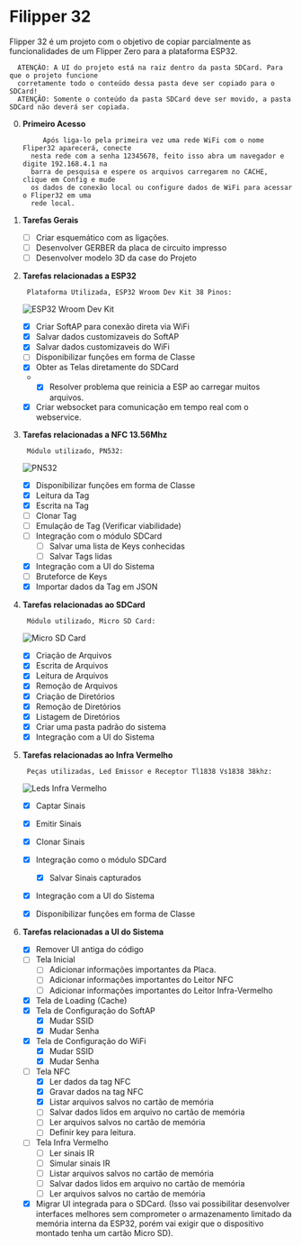 # Filipper 32

Flipper 32 é um projeto com o objetivo de copiar parcialmente as funcionalidades de um Flipper Zero para a plataforma ESP32. 

      ATENÇÃO: A UI do projeto está na raiz dentro da pasta SDCard. Para que o projeto funcione
      corretamente todo o conteúdo dessa pasta deve ser copiado para o SDCard!
      ATENÇÃO: Somente o conteúdo da pasta SDCard deve ser movido, a pasta SDCard não deverá ser copiada.

0. **Primeiro Acesso**

            Após liga-lo pela primeira vez uma rede WiFi com o nome Fliper32 aparecerá, conecte
         nesta rede com a senha 12345678, feito isso abra um navegador e digite 192.168.4.1 na
         barra de pesquisa e espere os arquivos carregarem no CACHE, clique em Config e mude
         os dados de conexão local ou configure dados de WiFi para acessar o Fliper32 em uma
         rede local.

2. **Tarefas Gerais**
   
   - [ ] Criar esquemático com as ligações.
   - [ ] Desenvolver GERBER da placa de circuito impresso
   - [ ] Desenvolver modelo 3D da case do Projeto

3. **Tarefas relacionadas a ESP32**

        Plataforma Utilizada, ESP32 Wroom Dev Kit 38 Pinos:

     ![ESP32 Wroom Dev Kit](https://http2.mlstatic.com/D_NQ_NP_923346-MLB43359398569_092020-O.jpg)

   - [x] Criar SoftAP para conexão direta via WiFi
   - [x] Salvar dados customizaveis do SoftAP
   - [x] Salvar dados customizaveis do WiFi
   - [ ] Disponibilizar funções em forma de Classe
   - [x] Obter as Telas diretamente do SDCard
   -  - [x] Resolver problema que reinicia a ESP ao carregar muitos arquivos.
   - [x] Criar websocket para comunicação em tempo real com o webservice.

4. **Tarefas relacionadas a NFC 13.56Mhz**

        Módulo utilizado, PN532: 

     ![PN532](https://soldered.com/productdata/2023/01/dsc_5091_1-1024x683-1.jpg)

   - [x] Disponibilizar funções em forma de Classe
   - [x] Leitura da Tag
   - [x] Escrita na Tag
   - [ ] Clonar Tag
   - [ ] Emulação de Tag (Verificar viabilidade)
   - [ ] Integração com o módulo SDCard
     - [ ] Salvar uma lista de Keys conhecidas
     - [ ] Salvar Tags lidas
   - [x] Integração com a UI do Sistema
   - [ ] Bruteforce de Keys
   - [x] Importar dados da Tag em JSON

5. **Tarefas relacionadas ao SDCard**

        Módulo utilizado, Micro SD Card: 

     ![Micro SD Card](https://www.institutodigital.com.br/wp-content/uploads/2020/08/modulo-leitor-cartao-micro-sd-3.jpg)

   - [x] Criação de Arquivos
   - [x] Escrita de Arquivos
   - [x] Leitura de Arquivos
   - [x] Remoção de Arquivos
   - [x] Criação de Diretórios
   - [x] Remoção de Diretórios
   - [x] Listagem de Diretórios
   - [x] Criar uma pasta padrão do sistema
   - [x] Integração com a UI do Sistema
   
6. **Tarefas relacionadas ao Infra Vermelho**

        Peças utilizadas, Led Emissor e Receptor Tl1838 Vs1838 38khz: 

     ![Leds Infra Vermelho](https://cf.shopee.com.br/file/9df3b03281de181d8d3c050fa51ba083)

   - [x] Captar Sinais
   - [x] Emitir Sinais
   - [x] Clonar Sinais
   - [x] Integração como o módulo SDCard
     - [x] Salvar Sinais capturados
   - [x] Integração com a UI do Sistema
   - [x] Disponibilizar funções em forma de Classe
  
  
5. **Tarefas relacionadas a UI do Sistema**
   - [x] Remover UI antiga do código
   - [ ] Tela Inicial
     - [ ] Adicionar informações importantes da Placa.
     - [ ] Adicionar informações importantes do Leitor NFC
     - [ ] Adicionar informações importantes do Leitor Infra-Vermelho
   - [x] Tela de Loading (Cache)
   - [x] Tela de Configuração do SoftAP
     - [x] Mudar SSID
     - [x] Mudar Senha
   - [x] Tela de Configuração do WiFi
     - [x] Mudar SSID
     - [x] Mudar Senha
   - [ ] Tela NFC
     - [x] Ler dados da tag NFC
     - [x] Gravar dados na tag NFC
     - [x] Listar arquivos salvos no cartão de memória
     - [ ] Salvar dados lidos em arquivo no cartão de memória
     - [ ] Ler arquivos salvos no cartão de memória
     - [ ] Definir key para leitura.
   - [ ] Tela Infra Vermelho
     - [ ] Ler sinais IR
     - [ ] Simular sinais IR
     - [ ] Listar arquivos salvos no cartão de memória
     - [ ] Salvar dados lidos em arquivo no cartão de memória
     - [ ] Ler arquivos salvos no cartão de memória
   - [x] Migrar UI integrada para o SDCard. (Isso vai possibilitar desenvolver interfaces melhores sem comprometer o armazenamento limitado da memória interna da ESP32, porém vai exigir que o dispositivo montado tenha um cartão Micro SD).
